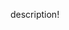 description!
<!---
solidefiona/solidefiona is a ✨ special ✨ repository because its `README.md` (this file) appears on your GitHub profile.
You can click the Preview link to take a look at your changes.
--->
